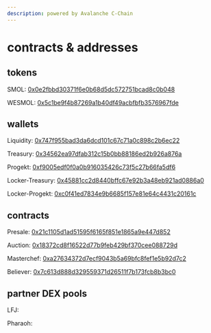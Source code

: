 ```yaml
---
description: powered by Avalanche C-Chain
---
```


# contracts & addresses

## tokens

SMOL: [0x0e2fbbd30371f6e0b68d5dc572751bcad8c0b048](https://snowtrace.io/address/0x0e2fbbd30371f6e0b68d5dc572751bcad8c0b048)

WESMOL: [0x5c1be9f4b87269a1b40df49acbfbfb3576967fde](https://snowtrace.io/address/0x5c1Be9f4b87269a1b40df49ACBfBFb3576967fde)

&#x20;

## wallets

Liquidity: [0x747f955bad3da6dcd101c67c71a0c898c2b6ec22](https://snowtrace.io/address/0x747f955bad3da6dcd101c67c71a0c898c2b6ec22)

Treasury: [0x34562ea97dfab312c15b0bb88186ed2b926a876a](https://snowtrace.io/address/0x34562ea97dfab312c15b0bb88186ed2b926a876a)

Progekt: [0xf9005edf0f0a0b916035426c73f5c27b66fa5df6](https://snowtrace.io/address/0xf9005edf0f0a0b916035426c73f5c27b66fa5df6)

Locker-Treasury: [0x45881cc2d8440bffc67e92b3a48eb921ad0886a0](https://snowtrace.io/address/0x45881cc2d8440bffc67e92b3a48eb921ad0886a0)

Locker-Progekt: [0xc0f41ed7834e9b6685f157e81e64c4431c20161c](https://snowtrace.io/address/0xc0f41ed7834e9b6685f157e81e64c4431c20161c)



## contracts

Presale: [0x21c1105d1ad51595f6165f851e1865a9e447d852](https://snowtrace.io/address/0x21c1105d1ad51595f6165f851e1865a9e447d852)

Auction: [0x18372cd8f16522d77b9feb429bf370cee088729d](https://snowtrace.io/address/0x18372cd8f16522d77b9feb429bf370cee088729d)

Masterchef: [0xa27634372d7ecf9043b5a69bfc8fef1e5b92d7c2](https://snowtrace.io/address/0xa27634372d7ecf9043b5a69bfc8fef1e5b92d7c2)

Believer: [0x7c613d888d329559371d26511f7b173fcb8b3bc0](https://snowtrace.io/address/0x7c613d888d329559371d26511f7b173fcb8b3bc0)



## partner DEX pools

LFJ:

Pharaoh:









